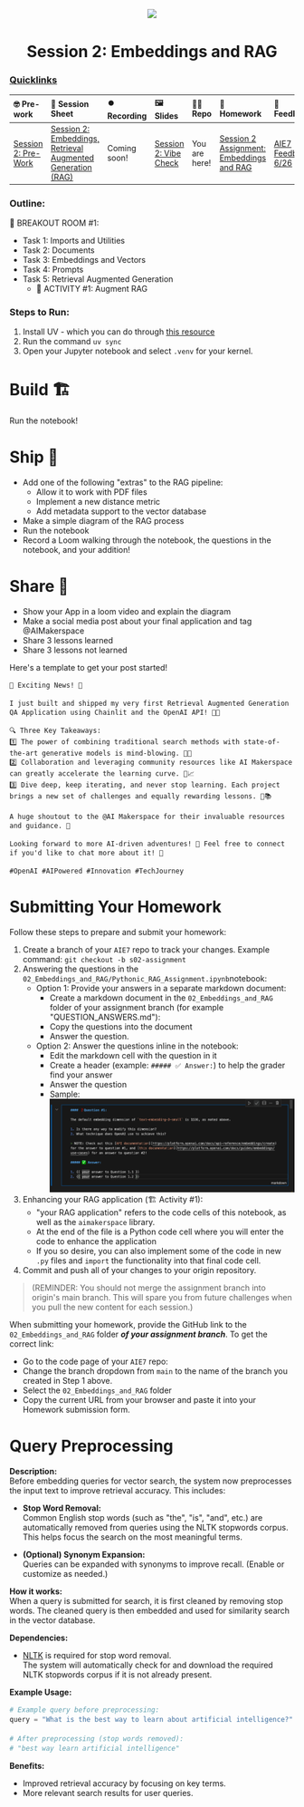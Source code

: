 <p align = "center" draggable=”false” ><img src="https://github.com/AI-Maker-Space/LLM-Dev-101/assets/37101144/d1343317-fa2f-41e1-8af1-1dbb18399719" 
     width="200px"
     height="auto"/>
</p>

## <h1 align="center" id="heading">Session 2: Embeddings and RAG</h1>

### [Quicklinks](https://github.com/AI-Maker-Space/AIE7/tree/main/00_AIM_Quicklinks)

| 🤓 Pre-work | 📰 Session Sheet | ⏺️ Recording     | 🖼️ Slides        | 👨‍💻 Repo         | 📝 Homework      | 📁 Feedback       |
|:-----------------|:-----------------|:-----------------|:-----------------|:-----------------|:-----------------|:-----------------|
| [Session 2: Pre-Work](https://www.notion.so/Session-2-Embeddings-Retrieval-Augmented-Generation-RAG-21dcd547af3d804f8e6af2f18de502e6?source=copy_link#21dcd547af3d80669f17d9dcc363199b)| [Session 2: Embeddings, Retrieval Augmented Generation (RAG)](https://www.notion.so/Session-2-Embeddings-Retrieval-Augmented-Generation-RAG-21dcd547af3d804f8e6af2f18de502e6) | Coming soon! | [Session 2: Vibe Check](https://www.canva.com/design/DAGrSqNpTZ0/xBxCsu2-pKZ6o2RrpLJhOw/view?utm_content=DAGrSqNpTZ0&utm_campaign=designshare&utm_medium=link2&utm_source=uniquelinks&utlId=h8e56a1aacd) | You are here! | [Session 2 Assignment: Embeddings and RAG](https://forms.gle/s3KxEdVL1odqAwCU9) | [AIE7 Feedback 6/26](https://forms.gle/8WW8kXFHM4xb4UHE8)


### Outline:

🤜 BREAKOUT ROOM #1:
- Task 1: Imports and Utilities
- Task 2: Documents
- Task 3: Embeddings and Vectors
- Task 4: Prompts
- Task 5: Retrieval Augmented Generation
     - 🚧 ACTIVITY #1: Augment RAG

### Steps to Run:

1. Install UV - which you can do through [this resource](https://docs.astral.sh/uv/#getting-started)
2. Run the command `uv sync`
3. Open your Jupyter notebook and select `.venv` for your kernel. 

# Build 🏗️

Run the notebook!

# Ship 🚢

- Add one of the following "extras" to the RAG pipeline:
     - Allow it to work with PDF files
     - Implement a new distance metric
     - Add metadata support to the vector database
- Make a simple diagram of the RAG process
- Run the notebook
- Record a Loom walking through the notebook, the questions in the notebook, and your addition!

# Share 🚀
- Show your App in a loom video and explain the diagram
- Make a social media post about your final application and tag @AIMakerspace
- Share 3 lessons learned
- Share 3 lessons not learned

Here's a template to get your post started!

```
🚀 Exciting News! 🎉

I just built and shipped my very first Retrieval Augmented Generation QA Application using Chainlit and the OpenAI API! 🤖💼 

🔍 Three Key Takeaways:
1️⃣ The power of combining traditional search methods with state-of-the-art generative models is mind-blowing. 🧠✨
2️⃣ Collaboration and leveraging community resources like AI Makerspace can greatly accelerate the learning curve. 🌱📈
3️⃣ Dive deep, keep iterating, and never stop learning. Each project brings a new set of challenges and equally rewarding lessons. 🔄📚

A huge shoutout to the @AI Makerspace for their invaluable resources and guidance. 🙌

Looking forward to more AI-driven adventures! 🌟 Feel free to connect if you'd like to chat more about it! 🤝

#OpenAI #AIPowered #Innovation #TechJourney
```

# Submitting Your Homework
Follow these steps to prepare and submit your homework:
1. Create a branch of your `AIE7` repo to track your changes. Example command: `git checkout -b s02-assignment`
2. Answering the questions in the `02_Embeddings_and_RAG/Pythonic_RAG_Assignment.ipynb`notebook:
    + Option 1: Provide your answers in a separate markdown document:
      + Create a markdown document in the `02_Embeddings_and_RAG` folder of your assignment branch (for example "QUESTION_ANSWERS.md"):
      + Copy the questions into the document
      + Answer the question.
    + Option 2: Answer the questions inline in the notebook:
      + Edit the markdown cell with the question in it
      + Create a header (example: `##### ✅ Answer:`) to help the grader find your answer
      + Answer the question
      + Sample: 
      ![Inline Answer Sample](images/inline_answer_sample.png)
3. Enhancing your RAG application (🏗️ Activity #1):
    + "your RAG application" refers to the code cells of this notebook, as well as the `aimakerspace` library.
    + At the end of the file is a Python code cell where you will enter the code to enhance the application
    + If you so desire, you can also implement some of the code in new `.py` files and `import` the functionality into that final code cell.
4. Commit and push all of your changes to your origin repository.
>(REMINDER: You should not merge the assignment branch into origin's main branch. This will spare you from future challenges when you pull the new content for each session.)

When submitting your homework, provide the GitHub link to the `02_Embeddings_and_RAG` folder _**of your assignment branch**_. To get the correct link:
+ Go to the code page of your `AIE7` repo:
+ Change the branch dropdown from `main` to the name of the branch you created in Step 1 above.
+ Select the `02_Embeddings_and_RAG` folder
+ Copy the current URL from your browser and paste it into your Homework submission form.

# Query Preprocessing

**Description:**  
Before embedding queries for vector search, the system now preprocesses the input text to improve retrieval accuracy. This includes:

- **Stop Word Removal:**  
  Common English stop words (such as "the", "is", "and", etc.) are automatically removed from queries using the NLTK stopwords corpus. This helps focus the search on the most meaningful terms.

- **(Optional) Synonym Expansion:**  
  Queries can be expanded with synonyms to improve recall. (Enable or customize as needed.)

**How it works:**  
When a query is submitted for search, it is first cleaned by removing stop words. The cleaned query is then embedded and used for similarity search in the vector database.

**Dependencies:**  
- [NLTK](https://www.nltk.org/) is required for stop word removal.  
  The system will automatically check for and download the required NLTK stopwords corpus if it is not already present.

**Example Usage:**
```python
# Example query before preprocessing:
query = "What is the best way to learn about artificial intelligence?"

# After preprocessing (stop words removed):
# "best way learn artificial intelligence"
```

**Benefits:**  
- Improved retrieval accuracy by focusing on key terms.
- More relevant search results for user queries.
